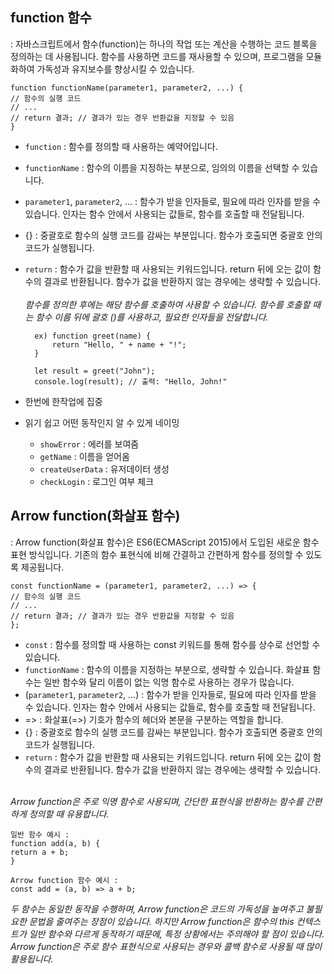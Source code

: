 ## function 함수
: 자바스크립트에서 함수(function)는 하나의 작업 또는 계산을 수행하는 코드 블록을 정의하는 데 사용됩니다. 함수를 사용하면 코드를 재사용할 수 있으며, 프로그램을 모듈화하여 가독성과 유지보수를 향상시킬 수 있습니다. 

    function functionName(parameter1, parameter2, ...) {
    // 함수의 실행 코드
    // ...
    // return 결과; // 결과가 있는 경우 반환값을 지정할 수 있음
    }
+ `function` : 함수를 정의할 때 사용하는 예약어입니다.
+ `functionName` : 함수의 이름을 지정하는 부분으로, 임의의 이름을 선택할 수 있습니다.
+ `parameter1`, `parameter2`, ... : 함수가 받을 인자들로, 필요에 따라 인자를 받을 수 있습니다. 인자는 함수 안에서 사용되는 값들로, 함수를 호출할 때 전달됩니다.
+ {} : 중괄호로 함수의 실행 코드를 감싸는 부분입니다. 함수가 호출되면 중괄호 안의 코드가 실행됩니다.
+ `return` : 함수가 값을 반환할 때 사용되는 키워드입니다. return 뒤에 오는 값이 함수의 결과로 반환됩니다. 함수가 값을 반환하지 않는 경우에는 생략할 수 있습니다.<br><br>
*함수를 정의한 후에는 해당 함수를 호출하여 사용할 수 있습니다. 함수를 호출할 때는 함수 이름 뒤에 괄호 ()를 사용하고, 필요한 인자들을 전달합니다.*

        ex) function greet(name) {
            return "Hello, " + name + "!";
        }

        let result = greet("John");
        console.log(result); // 출력: "Hello, John!"

+ 한번에 한작업에 집중
+ 읽기 쉽고 어떤 동작인지 알 수 있게 네이밍
    + `showError` : 에러를 보여줌
    + `getName` : 이름을 얻어옴
    + `createUserData` : 유저데이터 생성
    + `checkLogin` : 로그인 여부 체크 

## Arrow function(화살표 함수)
: Arrow function(화살표 함수)은 ES6(ECMAScript 2015)에서 도입된 새로운 함수 표현 방식입니다. 기존의 함수 표현식에 비해 간결하고 간편하게 함수를 정의할 수 있도록 제공됩니다.

    const functionName = (parameter1, parameter2, ...) => {
    // 함수의 실행 코드
    // ...
    // return 결과; // 결과가 있는 경우 반환값을 지정할 수 있음
    };
+ `const` : 함수를 정의할 때 사용하는 const 키워드를 통해 함수를 상수로 선언할 수 있습니다.
+ `functionName` : 함수의 이름을 지정하는 부분으로, 생략할 수 있습니다. 화살표 함수는 일반 함수와 달리 이름이 없는 익명 함수로 사용하는 경우가 많습니다.
+ (`parameter1`, `parameter2`, ...) : 함수가 받을 인자들로, 필요에 따라 인자를 받을 수 있습니다. 인자는 함수 안에서 사용되는 값들로, 함수를 호출할 때 전달됩니다.
+ => : 화살표(=>) 기호가 함수의 헤더와 본문을 구분하는 역할을 합니다.
+ {} : 중괄호로 함수의 실행 코드를 감싸는 부분입니다. 함수가 호출되면 중괄호 안의 코드가 실행됩니다.
+ `return` : 함수가 값을 반환할 때 사용되는 키워드입니다. return 뒤에 오는 값이 함수의 결과로 반환됩니다. 함수가 값을 반환하지 않는 경우에는 생략할 수 있습니다.<br><br>

*Arrow function은 주로 익명 함수로 사용되며, 간단한 표현식을 반환하는 함수를 간편하게 정의할 때 유용합니다.*

    일반 함수 예시 : 
    function add(a, b) {
    return a + b;
    }

    Arrow function 함수 예시 : 
    const add = (a, b) => a + b;

*두 함수는 동일한 동작을 수행하며, Arrow function은 코드의 가독성을 높여주고 불필요한 문법을 줄여주는 장점이 있습니다. 하지만 Arrow function은 함수의 this 컨텍스트가 일반 함수와 다르게 동작하기 때문에, 특정 상황에서는 주의해야 할 점이 있습니다. Arrow function은 주로 함수 표현식으로 사용되는 경우와 콜백 함수로 사용될 때 많이 활용됩니다.*
